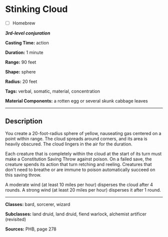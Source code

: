 # Stinking Cloud

- [ ] Homebrew

***3rd-level conjuration***

**Casting Time:** action

**Duration:** 1 minute

**Range:** 90 feet

**Shape:** sphere

**Radius:** 20 feet

**Tags:** verbal, somatic, material, concentration

**Material Components:** a rotten egg or several skunk cabbage leaves

---

## Description
You create a 20-foot-radius sphere of yellow, nauseating gas centered on a point within range.
The cloud spreads around corners, and its area is heavily obscured.
The cloud lingers in the air for the duration.

Each creature that is completely within the cloud at the start of its turn must make a Constitution Saving Throw against poison.
On a failed save, the creature spends its action that turn retching and reeling.
Creatures that don't need to breathe or are immune to poison automatically succeed on this saving throw.

A moderate wind (at least 10 miles per hour) disperses the cloud after 4 rounds.
A strong wind (at least 20 miles per hour) disperses it after 1 round.

---

**Classes:** bard, sorcerer, wizard

**Subclasses:** land druid, land druid, fiend warlock, alchemist artificer (revisited)

**Sources:** PHB, page 278
